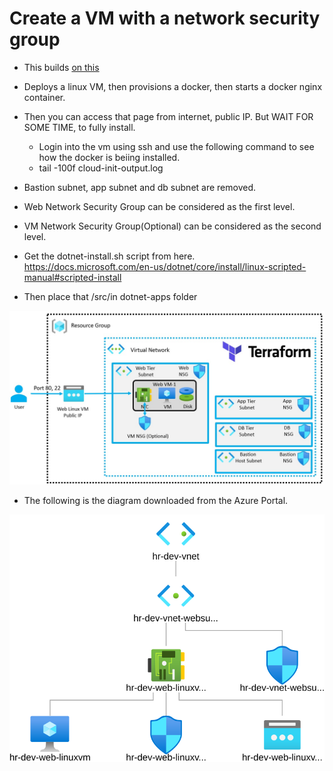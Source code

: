 # Create a VM with a network security group

- This builds [on this](https://github.com/AvtsVivek/AzureWithTerraformAdvanced/tree/main/iac/2101100-vnet-vm-nsg)

- Deploys a linux VM, then provisions a docker, then starts a docker nginx container. 
  
- Then you can access that page from internet, public IP. But WAIT FOR SOME TIME, to fully install.
  - Login into the vm using ssh and use the following command to see how the docker is beiing installed.
  - tail -100f cloud-init-output.log

- Bastion subnet, app subnet and db subnet are removed.

- Web Network Security Group can be considered as the first level.

- VM Network Security Group(Optional) can be considered as the second level.

- Get the dotnet-install.sh script from here. https://docs.microsoft.com/en-us/dotnet/core/install/linux-scripted-manual#scripted-install

- Then place that /src/in dotnet-apps folder

![The layout](./Images/Layout.jpg)

- The following is the diagram downloaded from the Azure Portal.

![The Diagram](./Images/topology.svg)

